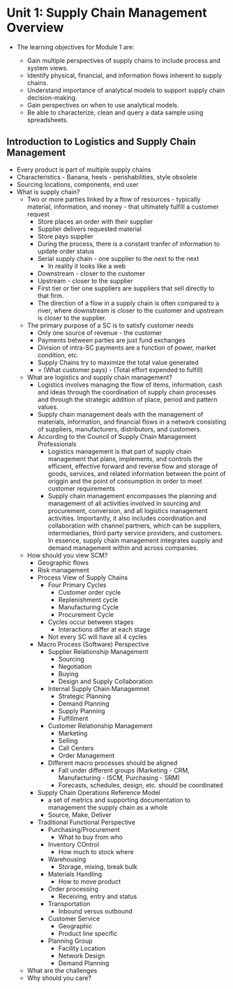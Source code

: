 # Unit 1: Supply Chain Management Overview

  * The learning objectives for Module 1 are:

    * Gain multiple perspectives of supply chains to include process and system views.
    * Identify physical, financial, and information flows inherent to supply chains.
    * Understand importance of analytical models to support supply chain decision-making.
    * Gain perspectives on when to use analytical models.
    * Be able to characterize, clean and query a data sample using spreadsheets.
    
##  Introduction to Logistics and Supply Chain Management

  * Every product is part of multiple supply chains
  * Characteristics - Banana, heels - perishabilities, style obsolete
  * Sourcing locations, components, end user
  * What is supply chain?
    * Two or more parties linked by a flow of resources - typically material, information, and money - that ultimately fulfill a customer request
      * Store places an order with their supplier
      * Supplier delivers requested material
      * Store pays supplier
      * During the process, there is a constant tranfer of information to update order status
      * Serial supply chain - one supplier to the next to the next
        * In reality it looks like a web
      * Downstream - closer to the customer
      * Upstream - closer to the supplier 
      * First tier or tier one suppliers are suppliers that sell directly to that firm.
      * The direction of a flow in a supply chain is often compared to a river, where downstream is closer to the customer and upstream is closer to the supplier.
    * The primary purpose of a SC is to satisfy customer needs
      * Only one source of revenue - the customer
      * Payments between parties are just fund exchanges
      * Division of intra-SC payments are a function of power, market condition, 
      etc.
      * Supply Chains try to maximize the total value generated
       * = (What customer pays) - (Total effort expended to fulfill)
    * What are logistics and supply chain management?
      * Logistics involves managing the flow of items, information, cash and ideas through the coordination of supply chain processes and through the strategic addition of place, period and pattern values.
      * Supply chain management deals with the management of materials, information, and financial flows in a network consisting of suppliers, manufacturers, distributors, and customers.
      * According to the Council of Supply Chain Management Professionals
        * Logistics management is that part of supply chain management that plans, implements, and controls the efficient, effective forward and reverse flow and storage of goods, services, and related information between the point of origgin and the point of consumption in order to meet customer requirements
        * Supply chain management encompasses the planning and management of all activities involved in sourcing and procurement, conversion, and all logistics management activities. Importantly, it also includes coordination and collaboration with channel partners, which can be suppliers, intermediaries, third party service providers, and customers.  In essence, supply chain management integrates supply and demand management within and across companies.
    * How should you view SCM?
      * Geographic flows
      * Risk management
      * Process View of Supply Chains
        * Four Primary Cycles
          * Customer order cycle
          * Replenishment cycle
          * Manufacturing Cycle
          * Procurement Cycle
        * Cycles occur between stages
          * Interactions differ at each stage
        * Not every SC will have all 4 cycles
      * Macro Process (Software) Perspective
        * Supplier Relationship Management
          * Sourcing
          * Negotiation
          * Buying
          * Design and Supply Collaboration
        * Internal Supply Chain Managemnet
          * Strategic Planning
          * Demand Planning
          * Supply Planning
          * Fulfillment
        * Customer Relationship Management
          * Marketing
          * Selling
          * Call Centers
          * Order Management
        * Different macro processes should be aligned
          * Fall under different groups (Marketing - CRM, Manufacturing - ISCM, Purchasing - SRM)
          * Forecasts, schedules, design, etc. should be coordinated
       * Supply Chain Operations Reference Model 
         * a set of metrics and supporting documentation to management the supply chain as a whole
         * Source, Make, Deliver
       * Traditional Functional Perspective
         * Purchasing/Procurement
           * What to buy from who
         * Inventory COntrol
           * How much to stock where
         * Warehousing
           * Storage, mixing, break bulk
         * Materials Handling
           * How to move product
         * Order processing
           * Receiving, entry and status
         * Transportation
           * Inbound versus outbound
         * Customer Service
           * Geographic
           * Product line specific
         * Planning Group
           * Facility Location
           * Network Design
           * Demand Planning
    * What are the challenges
    * Why should you care?
